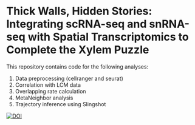 # Thick Walls, Hidden Stories: Integrating scRNA-seq and snRNA-seq  with Spatial Transcriptomics to Complete the Xylem Puzzle

This repository contains code for the following analyses:
1. Data preprocessing (cellranger and seurat)
2. Correlation with LCM data
3. Overlapping rate calculation
4. MetaNeighbor analysis
5. Trajectory inference using Slingshot

[![DOI](https://zenodo.org/badge/1054414286.svg)](https://doi.org/10.5281/zenodo.17095633)
